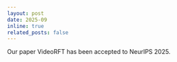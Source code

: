 ```yaml
---
layout: post
date: 2025-09
inline: true
related_posts: false
---
```


Our paper VideoRFT has been accepted to NeurIPS 2025.
